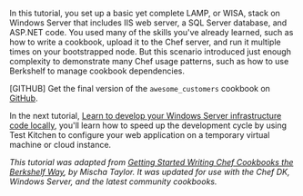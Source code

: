 In this tutorial, you set up a basic yet complete LAMP, or WISA, stack on Windows Server that includes IIS web server, a SQL Server database, and ASP.NET code. You used many of the skills you've already learned, such as how to write a cookbook, upload it to the Chef server, and run it multiple times on your bootstrapped node. But this scenario introduced just enough complexity to demonstrate many Chef usage patterns, such as how to use Berkshelf to manage cookbook dependencies.

[GITHUB] Get the final version of the `awesome_customers` cookbook on [GitHub](https://github.com/learn-chef/manage-a-web-app-windows).

In the next tutorial, [Learn to develop your Windows Server infrastructure code locally](/local-development/windows/), you'll learn how to speed up the development cycle by using Test Kitchen to configure your web application on a temporary virtual machine or cloud instance.

<p style="font-size: 14px; font-style: italic;">
This tutorial was adapted from <a href="http://misheska.com/blog/2013/06/16/getting-started-writing-chef-cookbooks-the-berkshelf-way/">Getting Started Writing Chef Cookbooks the Berkshelf Way</a>, by Mischa Taylor. It was updated for use with the Chef DK, Windows Server, and the latest community cookbooks.
</p>
